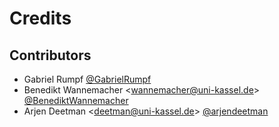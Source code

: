 # Credits

## Contributors

- Gabriel Rumpf [@GabrielRumpf](https://github.com/GabrielRumpf)
- Benedikt Wannemacher <<wannemacher@uni-kassel.de>> [@BenediktWannemacher](https://github.com/BenediktWannemacher)
- Arjen Deetman <<deetman@uni-kassel.de>> [@arjendeetman](https://github.com/arjendeetman)

